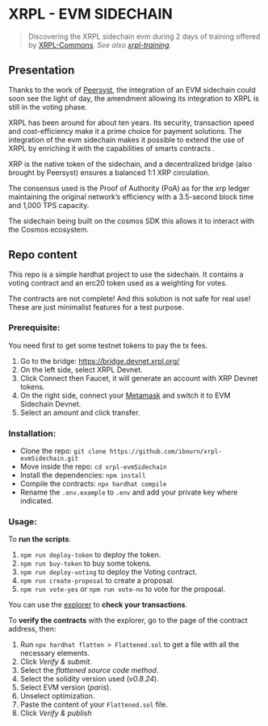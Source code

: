 # XRPL - EVM SIDECHAIN

> Discovering the XRPL sidechain evm during 2 days of training offered by [XRPL-Commons](https://www.xrpl-commons.org/).
> _See also [xrpl-training](https://github.com/ibourn/xrpl-training)._

## Presentation

Thanks to the work of [Peersyst](https://peersyst.com/), the integration of an EVM sidechain could soon see the light of day, the amendment allowing its integration to XRPL is still in the voting phase.

XRPL has been around for about ten years. Its security, transaction speed and cost-efficiency make it a prime choice for payment solutions. The integration of the evm sidechain makes it possible to extend the use of XRPL by enriching it with the capabilities of smarts contracts .

XRP is the native token of the sidechain, and a decentralized bridge (also brought by Peersyst) ensures a balanced 1:1 XRP circulation.

The consensus used is the Proof of Authority (PoA) as for the xrp ledger maintaining the original network’s efficiency with a 3.5-second block time and 1,000 TPS capacity.

The sidechain being built on the cosmos SDK this allows it to interact with the Cosmos ecosystem.

## Repo content

This repo is a simple hardhat project to use the sidechain.
It contains a voting contract and an erc20 token used as a weighting for votes.

The contracts are not complete! And this solution is not safe for real use!
These are just minimalist features for a test purpose.

### Prerequisite:

You need first to get some testnet tokens to pay the tx fees.

1. Go to the bridge: https://bridge.devnet.xrpl.org/
2. On the left side, select XRPL Devnet.
3. Click Connect then Faucet, it will generate an account with XRP Devnet tokens.
4. On the right side, connect your [Metamask](https://metamask.io/) and switch it to EVM Sidechain Devnet.
5. Select an amount and click transfer.

### Installation:

- Clone the repo: `git clone https://github.com/ibourn/xrpl-evmSidechain.git`
- Move inside the repo: `cd xrpl-evmSidechain`
- Install the dependencies: `npm install`
- Compile the contracts: `npx hardhat compile`
- Rename the `.env.example` to `.env` and add your private key where indicated.

### Usage:

To **run the scripts**:

1. `npm run deploy-token` to deploy the token.
2. `npm run buy-token` to buy some tokens.
3. `npm run deploy-voting` to deploy the Voting contract.
4. `npm run create-proposal` to create a proposal.
5. `npm run vote-yes` or `npm run vote-no` to vote for the proposal.

You can use the [explorer](https://evm-sidechain.xrpl.org/) to **check your transactions**.

To **verify the contracts** with the explorer, go to the page of the contract address, then:

1. Run `npx hardhat flatten > Flattened.sol` to get a file with all the necessary elements.
2. Click _Verify & submit_.
3. Select the _flattened source code method_.
4. Select the solidity version used (_v0.8.24_).
5. Select EVM version (_paris_).
6. Unselect optimization.
7. Paste the content of your `Flattened.sol` file.
8. Click _Verify & publish_
